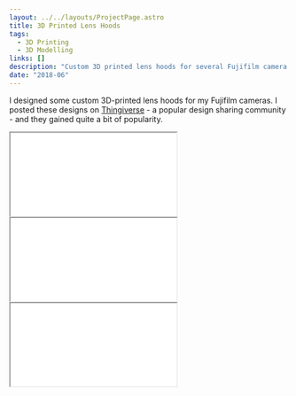 ```yaml
---
layout: ../../layouts/ProjectPage.astro
title: 3D Printed Lens Hoods
tags: 
  - 3D Printing
  - 3D Modelling
links: []
description: "Custom 3D printed lens hoods for several Fujifilm camera lenses."
date: "2018-06"
---
```


I designed some custom 3D-printed lens hoods for my Fujifilm cameras. I posted these designs on [Thingiverse](https://www.thingiverse.com/thing:2844334) - a popular design sharing community - and they gained quite a bit of popularity.

<div class="iframe-container model">
<iframe src="/3D_models/lens_hood_18_1.4.gltf"></iframe>
</div>

<div class="iframe-container model">
<iframe src="/3D_models/lens_hood_23_2.gltf"></iframe>
</div>

<div class="iframe-container model">
<iframe src="/3D_models/lens_hood_56_1.2.gltf"></iframe>
</div>
